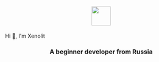 <h1 align="center">
  <img src="https://user-images.githubusercontent.com/81859776/177783743-6d44305a-2ad9-4748-a52e-ed54b3be4f4f.png" width="50" height="50"/></h3>
  Hi 👋, I'm Xenolit 
<h3 align="center">A beginner developer from Russia</h3>
